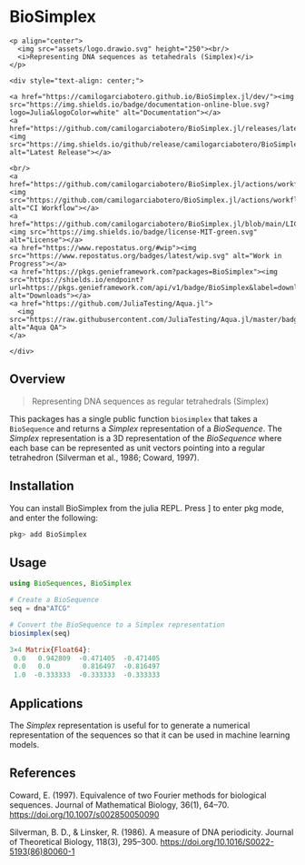 # BioSimplex

```@raw html
<p align="center">
  <img src="assets/logo.drawio.svg" height="250"><br/>
  <i>Representing DNA sequences as tetahedrals (Simplex)</i>
</p>
```

```@raw html
<div style="text-align: center;">

<a href="https://camilogarciabotero.github.io/BioSimplex.jl/dev/"><img src="https://img.shields.io/badge/documentation-online-blue.svg?logo=Julia&logoColor=white" alt="Documentation"></a>
<a href="https://github.com/camilogarciabotero/BioSimplex.jl/releases/latest"><img src="https://img.shields.io/github/release/camilogarciabotero/BioSimplex.jl.svg" alt="Latest Release"></a>

<br/>
<a href="https://github.com/camilogarciabotero/BioSimplex.jl/actions/workflows/CI.yml"><img src="https://github.com/camilogarciabotero/BioSimplex.jl/actions/workflows/CI.yml/badge.svg" alt="CI Workflow"></a>
<a href="https://github.com/camilogarciabotero/BioSimplex.jl/blob/main/LICENSE"><img src="https://img.shields.io/badge/license-MIT-green.svg" alt="License"></a>
<a href="https://www.repostatus.org/#wip"><img src="https://www.repostatus.org/badges/latest/wip.svg" alt="Work in Progress"></a>
<a href="https://pkgs.genieframework.com?packages=BioSimplex"><img src="https://shields.io/endpoint?url=https://pkgs.genieframework.com/api/v1/badge/BioSimplex&label=downloads" alt="Downloads"></a>
<a href="https://github.com/JuliaTesting/Aqua.jl">
  <img src="https://raw.githubusercontent.com/JuliaTesting/Aqua.jl/master/badge.svg" alt="Aqua QA">
</a>

</div>
```

## Overview

> Representing DNA sequences as regular tetrahedrals (Simplex)

This packages has a single public function `biosimplex` that takes a `BioSequence` and returns a *Simplex* representation of a *BioSequence*. The *Simplex* representation is a 3D representation of the *BioSequence* where each base can be represented as unit vectors pointing into a regular tetrahedron (Silverman et al., 1986; Coward, 1997).

## Installation

You can install BioSimplex from the julia REPL. Press ] to enter pkg mode, and enter the following:

```julia
pkg> add BioSimplex
```

## Usage

```julia
using BioSequences, BioSimplex

# Create a BioSequence
seq = dna"ATCG"

# Convert the BioSequence to a Simplex representation 
biosimplex(seq)

3×4 Matrix{Float64}:
 0.0   0.942809  -0.471405  -0.471405
 0.0   0.0        0.816497  -0.816497
 1.0  -0.333333  -0.333333  -0.333333
```

## Applications

The *Simplex* representation is useful for to generate a numerical representation of the sequences so that it can be used in machine learning models.

## References

Coward, E. (1997). Equivalence of two Fourier methods for biological sequences. Journal of Mathematical Biology, 36(1), 64–70. https://doi.org/10.1007/s002850050090

Silverman, B. D., & Linsker, R. (1986). A measure of DNA periodicity. Journal of Theoretical Biology, 118(3), 295–300. https://doi.org/10.1016/S0022-5193(86)80060-1
